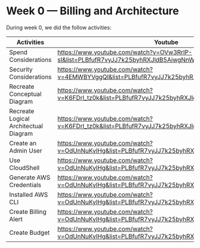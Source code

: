 # Week 0 — Billing and Architecture

During week 0, we did the follow activities: 

| Activities | Youtube | Link | Status |
| --- |--- |---|--------|
 | Spend Considerations | https://www.youtube.com/watch?v=OVw3RrlP-sI&list=PLBfufR7vyJJ7k25byhRXJldB5AiwgNnWv&index=13 | | ✅      |
| Security Considerations | https://www.youtube.com/watch?v=4EMWBYVggQI&list=PLBfufR7vyJJ7k25byhRXJldB5AiwgNnWv&index=15 | | ✅      |
| Recreate Conceptual Diagram | https://www.youtube.com/watch?v=K6FDrI_tz0k&list=PLBfufR7vyJJ7k25byhRXJldB5AiwgNnWv&index=17 | https://lucid.app/lucidchart/invitations/accept/inv_29f94b4b-35cb-442e-8533-a081acc0c4dd |✅      |
| Recreate Logical Architectual Diagram | https://www.youtube.com/watch?v=K6FDrI_tz0k&list=PLBfufR7vyJJ7k25byhRXJldB5AiwgNnWv&index=17 | https://lucid.app/lucidchart/invitations/accept/inv_29f94b4b-35cb-442e-8533-a081acc0c4dd |✅      |
|Create an Admin User | https://www.youtube.com/watch?v=OdUnNuKylHg&list=PLBfufR7vyJJ7k25byhRXJldB5AiwgNnWv&index=14 | | ✅      |
| Use CloudShell | https://www.youtube.com/watch?v=OdUnNuKylHg&list=PLBfufR7vyJJ7k25byhRXJldB5AiwgNnWv&index=14 | | ✅      |
| Generate AWS Credentials | https://www.youtube.com/watch?v=OdUnNuKylHg&list=PLBfufR7vyJJ7k25byhRXJldB5AiwgNnWv&index=14 | | ✅      |
| Installed AWS CLI | https://www.youtube.com/watch?v=OdUnNuKylHg&list=PLBfufR7vyJJ7k25byhRXJldB5AiwgNnWv&index=14 | | ✅      |
| Create Billing Alert | https://www.youtube.com/watch?v=OdUnNuKylHg&list=PLBfufR7vyJJ7k25byhRXJldB5AiwgNnWv&index=14 | | ✅      |
| Create Budget | https://www.youtube.com/watch?v=OdUnNuKylHg&list=PLBfufR7vyJJ7k25byhRXJldB5AiwgNnWv&index=14| | ✅      |
